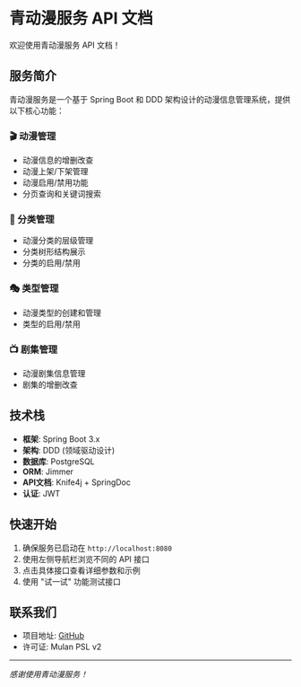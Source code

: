 # 青动漫服务 API 文档

欢迎使用青动漫服务 API 文档！

## 服务简介

青动漫服务是一个基于 Spring Boot 和 DDD 架构设计的动漫信息管理系统，提供以下核心功能：

### 🎬 动漫管理
- 动漫信息的增删改查
- 动漫上架/下架管理
- 动漫启用/禁用功能
- 分页查询和关键词搜索

### 📂 分类管理
- 动漫分类的层级管理
- 分类树形结构展示
- 分类的启用/禁用

### 🎭 类型管理
- 动漫类型的创建和管理
- 类型的启用/禁用

### 📺 剧集管理
- 动漫剧集信息管理
- 剧集的增删改查

## 技术栈

- **框架**: Spring Boot 3.x
- **架构**: DDD (领域驱动设计)
- **数据库**: PostgreSQL
- **ORM**: Jimmer
- **API文档**: Knife4j + SpringDoc
- **认证**: JWT

## 快速开始

1. 确保服务已启动在 `http://localhost:8080`
2. 使用左侧导航栏浏览不同的 API 接口
3. 点击具体接口查看详细参数和示例
4. 使用 "试一试" 功能测试接口

## 联系我们

- 项目地址: [GitHub](https://github.com/stanic-xyz/qing)
- 许可证: Mulan PSL v2

---

*感谢使用青动漫服务！*